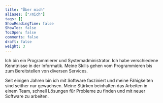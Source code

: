 ```yaml
---
title: "Über mich"
aliases: ["/mich"]
tags: []
ShowReadingTime: false
ShowToc: false
TocOpen: false
comments: false
draft: false
weight: 3
---
```


Ich bin ein Programmierer und Systemadministrator.
Ich habe verschiedene Kenntnisse in der Informatik.
Meine Skills gehen vom Programmieren bis zum Bereitstellen von diversen Services.

Seit einigen Jahren bin ich mit Software fasziniert und meine Fähigkeiten sind seither nur gewachsen. Meine Stärken beinhalten das Arbeiten in einem Team, schnell Lösungen für Probleme zu finden und mit neuer Software zu arbeiten.
